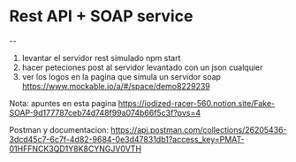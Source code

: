 # Rest API + SOAP service
--
1. levantar el servidor rest simulado npm start 
2. hacer peteciones post al servidor levantado con un json cualquier
3. ver los logos en la pagina que simula un servidor soap https://www.mockable.io/a/#/space/demo8229239



Nota: apuntes en esta pagina https://iodized-racer-560.notion.site/Fake-SOAP-9d177787ceb74d748f99a074b66f5c3f?pvs=4 


Postman y documentacion: https://api.postman.com/collections/26205436-3dcd45c7-6c7f-4d82-9684-0e3d47831db1?access_key=PMAT-01HFFNCK3QD1Y8K8CYNGJV0VTH